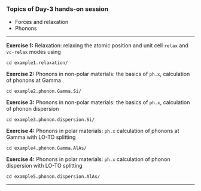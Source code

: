 ### Topics of Day-3 hands-on session

- Forces and relaxation
- Phonons

-----------
**Exercise 1:** Relaxation: relaxing the atomic position and unit cell `relax` and `vc-relax` modes using 
    
    cd example1.relaxation/
    
**Exercise 2:** Phonons in non-polar materials: the basics of `ph.x`, calculation of phonons at Gamma

    cd example2.phonon.Gamma.Si/

**Exercise 3:** Phonons in non-polar materials: the basics of `ph.x`, calculation of phonon dispersion

    cd example3.phonon.dispersion.Si/

**Exercise 4:** Phonons in polar materials: `ph.x` calculation of phonons at Gamma with LO-TO splitting

    cd example4.phonon.Gamma.AlAs/

**Exercise 4:** Phonons in polar materials: `ph.x` calculation of phonon dispersion with LO-TO splitting

    cd example5.phonon.dispersion.AlAs/

------------------------------------------------------------------------

